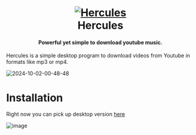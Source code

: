 <div align="center">
    <p>
    <h1>
      <a href="https://github.com/axl72/Hercules/releases/tag/v1.0.0">
        <img src="https://i.ibb.co/bbG1JSf/hercules.png" alt="Hercules" />
      </a>
      <br />
      Hercules
    </h1>
    <h4>Powerful yet simple to download youtube music.</h4>
  </p>
</div>

Hercules is a simple desktop program to download videos from Youtube in formats like mp3 or mp4.

![2024-10-02-00-48-48](https://github.com/user-attachments/assets/59945592-1275-4d01-9ab8-35aa7c33397d)


# Installation

Right now you can pick up desktop version [here](https://github.com/axl72/Hercules/releases/tag/v1.0.0)

![image](https://github.com/user-attachments/assets/e70ff555-be2d-459e-8678-9c5d01b8c7b2)

